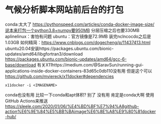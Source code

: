 # 气候分析脚本网站前后台的打包

conda:太大了 https://pythonspeed.com/articles/conda-docker-image-size/说本来打包一个python3.8+numpy要950MB 分层压缩之后也要330MB
aplinelinux：害怕有问题
ubuntu：官方镜像是72.9MB
装完nclncocdo之后是1.03GB
如何精简：https://www.cnblogs.com/dogecheng/p/11437413.html
ubuntu20.04安装https://packages.ubuntu.com/bionic-updates/amd64/libgfortran3/download
https://packages.ubuntu.com/bionic-updates/amd64/gcc-6-base/download
有关X11https://medium.com/@SaravSun/running-gui-applications-inside-docker-containers-83d65c0db110没有用
但是这个可以
https://github.com/mviereck/x11docker#dependencies
```
x11docker -i <IMAGENAME>
```
conda也没有用
比较一下conda和apt体积? 别了 没有用 肯定是conda大啊
使用GitHub Actions来推送
https://sleele.com/2020/01/06/%E4%BD%BF%E7%94%A8github-action%E6%9E%84%E5%BB%BAimage%E6%8E%A8%E9%80%81docker-hub/
